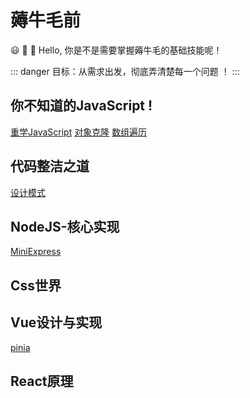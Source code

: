 # 薅牛毛前

:smiley: :tada: :100: Hello, 你是不是需要掌握薅牛毛的基础技能呢！

::: danger
目标：从需求出发，彻底弄清楚每一个问题 ！
:::

## 你不知道的JavaScript !

[重学JavaScript](./js/js-deep)  [对象克隆](./js/clone-obj)  [数组遍历](./js/arr-traversal)

## 代码整洁之道

[设计模式](./code/design-principles) 

## NodeJS-核心实现

[MiniExpress](./node/mini-express)

## Css世界

## Vue设计与实现

[pinia](./vue/pinia.md)

## React原理